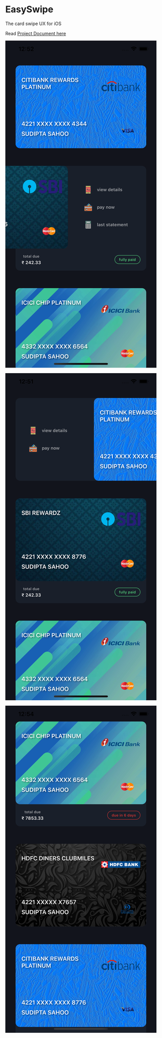 # EasySwipe
The card swipe UX for iOS

Read [Project Document here](Doc/Sudipta_Swippy_App_Doc.pdf)

![Screenshot1](Screenshots/left.png)

![Screenshot2](Screenshots/right.png)

![Screenshot3](Screenshots/center.png)
